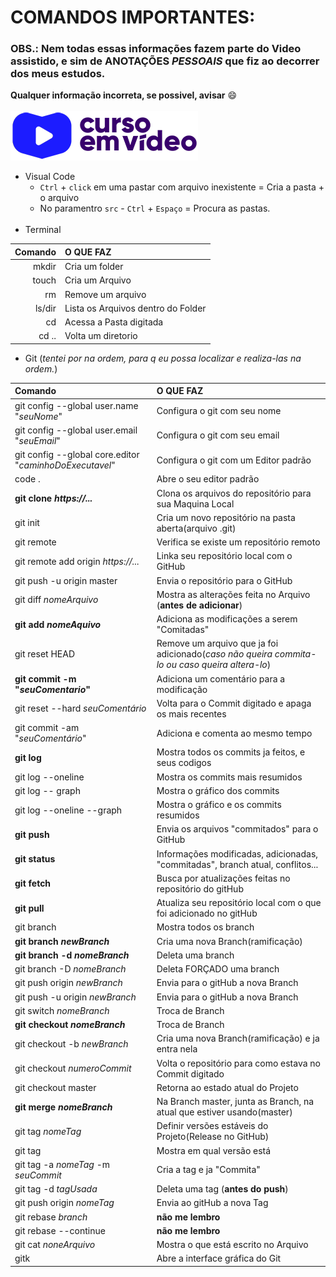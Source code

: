 # COMANDOS IMPORTANTES:
### OBS.: Nem todas essas informações fazem parte do Video assistido, e sim de ANOTAÇÕES *_PESSOAIS_* que fiz ao decorrer dos meus estudos.
**Qualquer informação incorreta, se possivel, avisar** :smile: <br> <br>
![Curso em Video](https://github.com/GabrielRioo/Curso_em_Video/blob/master/Curso_Git/curso-em-video-cor.png)
* Visual Code
   * `Ctrl` + `click` em uma pastar com arquivo inexistente = Cria a pasta + o arquivo
   * No paramentro `src` - `Ctrl` + `Espaço` = Procura as pastas. 
   <br>
* Terminal

Comando | O QUE FAZ
---:|:---
mkdir | Cria um folder
touch | Cria um Arquivo
rm | Remove um arquivo
ls/dir | Lista os Arquivos dentro do Folder
cd <folder>| Acessa a Pasta digitada
cd .. | Volta um diretorio

* Git (_tentei por na ordem, para q eu possa localizar e realiza-las na ordem._)

Comando | O QUE FAZ
:---|:---
git config --global user.name "_seuNome_" | Configura o git com seu nome
git config --global user.email "_seuEmail_" | Configura o git com seu email
git config --global core.editor "_caminhoDoExecutavel_" | Configura o git com um Editor padrão
code . | Abre o seu editor padrão
**git clone _https://..._** | Clona os arquivos do repositório para sua Maquina Local
git init | Cria um novo repositório na pasta aberta(arquivo .git)
git remote | Verifica se existe um repositório remoto
git remote add origin _https://..._ | Linka seu repositório local com o GitHub
git push -u origin master | Envia o repositório para o GitHub
git diff _nomeArquivo_ | Mostra as alterações feita no Arquivo (**antes de adicionar**) 
**git add _nomeAquivo_** | Adiciona as modificações a serem "Comitadas"
git reset HEAD | Remove um arquivo que ja foi adicionado(_caso não queira commita-lo ou caso queira altera-lo_)
**git commit -m "_seuComentario_"** | Adiciona um comentário para a modificação
git reset --hard _seuComentário_ | Volta para o Commit digitado e apaga os mais recentes
git commit -am "_seuComentário_" | Adiciona e comenta ao mesmo tempo
**git log** | Mostra todos os commits ja feitos, e seus codigos
git log --oneline | Mostra os commits mais resumidos
git log -- graph | Mostra o gráfico dos commits
git log --oneline --graph | Mostra o gráfico e os commits resumidos
**git push** | Envia os arquivos "commitados" para o GitHub
**git status** | Informações modificadas, adicionadas, "commitadas", branch atual, conflitos...
**git fetch** | Busca por atualizações feitas no repositório do gitHub
**git pull** | Atualiza seu repositório local com o que foi adicionado no gitHub
git branch | Mostra todos os branch
**git branch _newBranch_** | Cria uma nova Branch(ramificação)
**git branch -d _nomeBranch_** | Deleta uma branch
git branch -D _nomeBranch_ | Deleta FORÇADO uma branch
git push origin _newBranch_ | Envia para o gitHub a nova Branch
git push -u origin _newBranch_ | Envia para o gitHub a nova Branch
git switch _nomeBranch_ | Troca de Branch
**git checkout _nomeBranch_** | Troca de Branch
git checkout -b _newBranch_ | Cria uma nova Branch(ramificação) e ja entra nela
git checkout _numeroCommit_ | Volta o repositório para como estava no Commit digitado
git checkout master | Retorna ao estado atual do Projeto
**git merge _nomeBranch_** | Na Branch master, junta as Branch, na atual que estiver usando(master)
git tag _nomeTag_ | Definir versões estáveis do Projeto(Release no GitHub)
git tag | Mostra em qual versão está
git tag -a _nomeTag_ -m _seuCommit_ | Cria a tag e ja "Commita"
git tag -d _tagUsada_ | Deleta uma tag (**antes do push**)
git push origin _nomeTag_ | Envia ao gitHub a nova Tag
git rebase _branch_ | **não me lembro**
git rebase --continue | **não me lembro**
git cat _noneArquivo_ | Mostra o que está escrito no Arquivo
gitk | Abre a interface gráfica do Git


